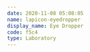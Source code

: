 ```yaml
---
date: 2020-11-08 05:08:05
name: lapicon-eyedropper
display_name: Eye Dropper
code: f5c4
type: Laboratory
---
```

